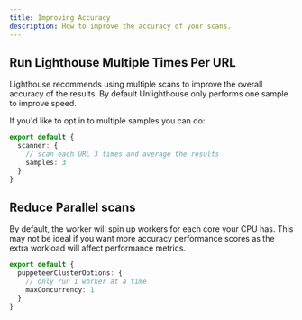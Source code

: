 ```yaml
---
title: Improving Accuracy
description: How to improve the accuracy of your scans.
---
```


## Run Lighthouse Multiple Times Per URL

Lighthouse recommends using multiple scans to improve the overall accuracy of the results. By default Unlighthouse only
performs one sample to improve speed.

If you'd like to opt in to multiple samples you can do:

```ts
export default {
  scanner: {
    // scan each URL 3 times and average the results
    samples: 3
  }
}
```

## Reduce Parallel scans

By default, the worker will spin up workers for each core your CPU has. This may not be ideal if you want more accuracy
performance scores as the extra workload will affect performance metrics.

```ts
export default {
  puppeteerClusterOptions: {
    // only run 1 worker at a time
    maxConcurrency: 1
  }
}
```



